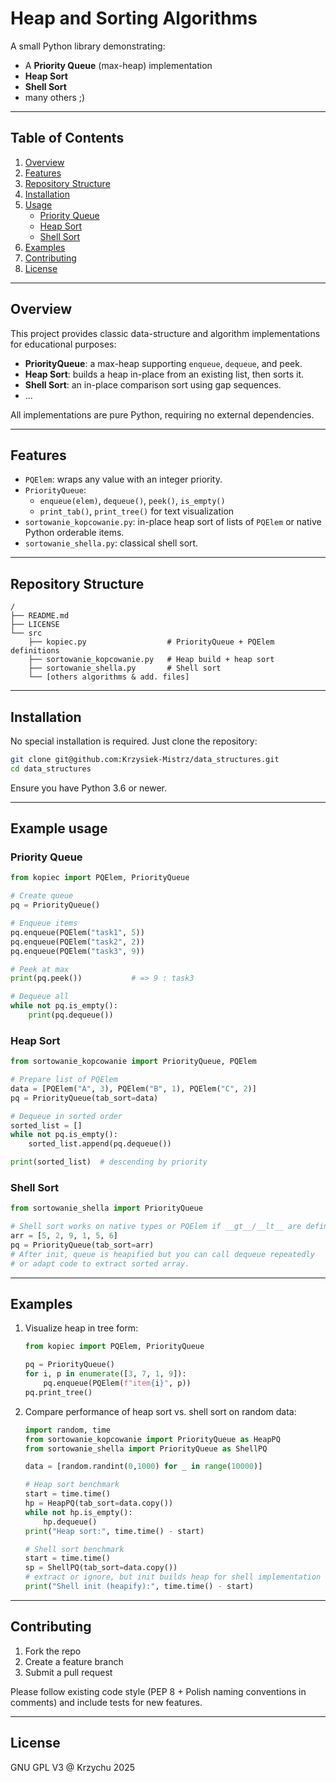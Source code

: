# Heap and Sorting Algorithms

A small Python library demonstrating:
- A **Priority Queue** (max-heap) implementation  
- **Heap Sort**  
- **Shell Sort**  
- many others ;)  

---

## Table of Contents

1. [Overview](#overview)  
2. [Features](#features)  
3. [Repository Structure](#repository-structure)  
4. [Installation](#installation)  
5. [Usage](#usage)  
   - [Priority Queue](#priority-queue)  
   - [Heap Sort](#heap-sort)  
   - [Shell Sort](#shell-sort)  
6. [Examples](#examples)  
7. [Contributing](#contributing)  
8. [License](#license)  

---

## Overview

This project provides classic data-structure and algorithm implementations for educational purposes:
- **PriorityQueue**: a max-heap supporting `enqueue`, `dequeue`, and peek.  
- **Heap Sort**: builds a heap in-place from an existing list, then sorts it.  
- **Shell Sort**: an in-place comparison sort using gap sequences.
- ...  

All implementations are pure Python, requiring no external dependencies.

---

## Features

- `PQElem`: wraps any value with an integer priority.  
- `PriorityQueue`:  
  - `enqueue(elem)`, `dequeue()`, `peek()`, `is_empty()`  
  - `print_tab()`, `print_tree()` for text visualization  
- `sortowanie_kopcowanie.py`: in-place heap sort of lists of `PQElem` or native Python orderable items.  
- `sortowanie_shella.py`: classical shell sort.  

---

## Repository Structure

```
/
├── README.md
├── LICENSE
└── src
    ├── kopiec.py                  # PriorityQueue + PQElem definitions
    ├── sortowanie_kopcowanie.py   # Heap build + heap sort
    ├── sortowanie_shella.py       # Shell sort
    └── [others algorithms & add. files]
```

---

## Installation

No special installation is required. Just clone the repository:

```bash
git clone git@github.com:Krzysiek-Mistrz/data_structures.git
cd data_structures
```

Ensure you have Python 3.6 or newer.

---

## Example usage

### Priority Queue

```python
from kopiec import PQElem, PriorityQueue

# Create queue
pq = PriorityQueue()

# Enqueue items
pq.enqueue(PQElem("task1", 5))
pq.enqueue(PQElem("task2", 2))
pq.enqueue(PQElem("task3", 9))

# Peek at max
print(pq.peek())           # => 9 : task3

# Dequeue all
while not pq.is_empty():
    print(pq.dequeue())
```

### Heap Sort

```python
from sortowanie_kopcowanie import PriorityQueue, PQElem

# Prepare list of PQElem
data = [PQElem("A", 3), PQElem("B", 1), PQElem("C", 2)]
pq = PriorityQueue(tab_sort=data)

# Dequeue in sorted order
sorted_list = []
while not pq.is_empty():
    sorted_list.append(pq.dequeue())

print(sorted_list)  # descending by priority
```

### Shell Sort

```python
from sortowanie_shella import PriorityQueue

# Shell sort works on native types or PQElem if __gt__/__lt__ are defined
arr = [5, 2, 9, 1, 5, 6]
pq = PriorityQueue(tab_sort=arr)
# After init, queue is heapified but you can call dequeue repeatedly
# or adapt code to extract sorted array.
```

---

## Examples

1. Visualize heap in tree form:
   ```python
   from kopiec import PQElem, PriorityQueue

   pq = PriorityQueue()
   for i, p in enumerate([3, 7, 1, 9]):
       pq.enqueue(PQElem(f"item{i}", p))
   pq.print_tree()
   ```

2. Compare performance of heap sort vs. shell sort on random data:
   ```python
   import random, time
   from sortowanie_kopcowanie import PriorityQueue as HeapPQ
   from sortowanie_shella import PriorityQueue as ShellPQ

   data = [random.randint(0,1000) for _ in range(10000)]

   # Heap sort benchmark
   start = time.time()
   hp = HeapPQ(tab_sort=data.copy())
   while not hp.is_empty():
       hp.dequeue()
   print("Heap sort:", time.time() - start)

   # Shell sort benchmark
   start = time.time()
   sp = ShellPQ(tab_sort=data.copy())
   # extract or ignore, but init builds heap for shell implementation
   print("Shell init (heapify):", time.time() - start)
   ```

---

## Contributing

1. Fork the repo  
2. Create a feature branch  
3. Submit a pull request  

Please follow existing code style (PEP 8 + Polish naming conventions in comments) and include tests for new features.

---

## License

GNU GPL V3 @ Krzychu 2025